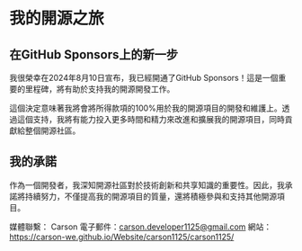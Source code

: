 # 我的開源之旅

## 在GitHub Sponsors上的新一步

我很榮幸在2024年8月10日宣布，我已經開通了GitHub Sponsors！這是一個重要的里程碑，將有助於支持我的開源開發工作。

這個決定意味著我將會將所得款項的100%用於我的開源項目的開發和維護上。透過這個支持，我將有能力投入更多時間和精力來改進和擴展我的開源項目，同時貢獻給整個開源社區。

## 我的承諾

作為一個開發者，我深知開源社區對於技術創新和共享知識的重要性。因此，我承諾將持續努力，不僅提高我的開源項目的質量，還將積極參與和支持其他開源項目。

媒體聯繫：
Carson
電子郵件：carson.developer1125@gmail.com
網站：https://carson-we.github.io/Website/carson1125/carson1125/
